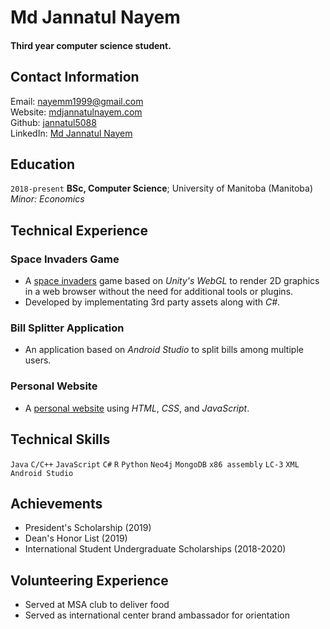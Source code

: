 
Md Jannatul Nayem
===
#### Third year computer science student.

Contact Information
---
Email: nayemm1999@gmail.com\
Website: [mdjannatulnayem.com](https://jannatul5088.github.io/)\
Github: [jannatul5088](https://github.com/jannatul5088)\
LinkedIn: [Md Jannatul Nayem](https://www.linkedin.com/in/md-jannatul-nayem-79844b180/)

Education
---

`2018-present`
**BSc, Computer Science**; University of Manitoba (Manitoba)\
   *Minor: Economics*
   
Technical Experience
---

### Space Invaders Game

 * A [space invaders](https://jannatul5088.github.io/spaceinvaders/) game based on *Unity's WebGL* to render 2D graphics in a web browser without the need for additional tools or plugins.
* Developed by implementating 3rd party assets along with *C#*.

### Bill Splitter Application

* An application based on *Android Studio* to split bills among multiple users.

### Personal Website

* A [personal website](https://github.com/jannatul5088) using *HTML*, *CSS*, and *JavaScript*.

Technical Skills
---
`Java` `C/C++` `JavaScript` `C#` `R` `Python` `Neo4j` `MongoDB` `x86 assembly` `LC-3` `XML` `Android Studio`

Achievements
---
* President's Scholarship (2019)
* Dean's Honor List (2019)
* International Student Undergraduate Scholarships (2018-2020)

Volunteering Experience
---
* Served at MSA club to deliver food
* Served as international center brand ambassador for orientation


